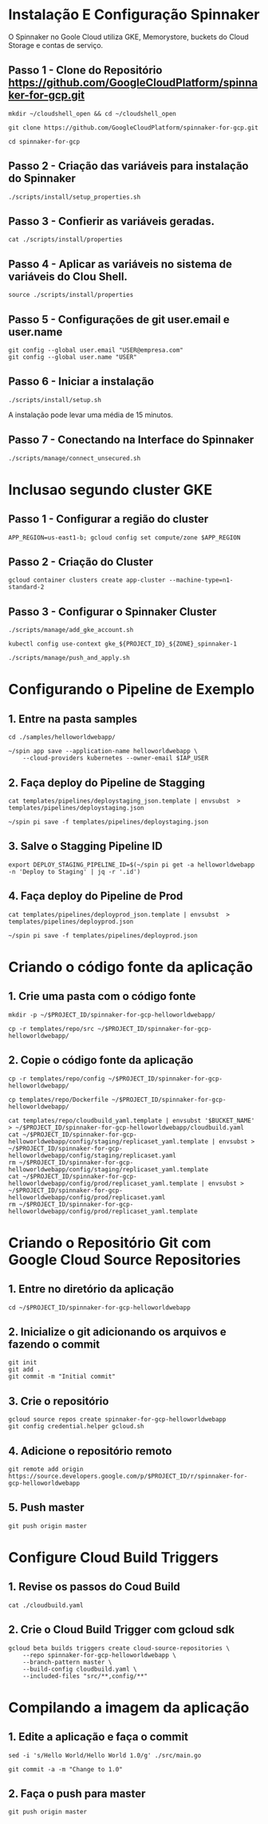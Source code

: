 # Instalação E Configuração Spinnaker

O Spinnaker no Goole Cloud utiliza GKE, Memorystore, buckets do Cloud Storage e contas de serviço.

## Passo 1 - Clone do Repositório https://github.com/GoogleCloudPlatform/spinnaker-for-gcp.git


```shell
mkdir ~/cloudshell_open && cd ~/cloudshell_open
```

```shell
git clone https://github.com/GoogleCloudPlatform/spinnaker-for-gcp.git
```

```shell
cd spinnaker-for-gcp
```

## Passo 2 - Criação das variáveis para instalação do Spinnaker

```shell
./scripts/install/setup_properties.sh
```

## Passo 3 - Confierir as variáveis geradas.

```shell
cat ./scripts/install/properties
```

## Passo 4 - Aplicar as variáveis no sistema de variáveis do Clou Shell.

```shell
source ./scripts/install/properties
```


## Passo 5 - Configurações de git user.email e user.name

```shell
git config --global user.email "USER@empresa.com"
git config --global user.name "USER"
```

## Passo 6 - Iniciar a instalação

```shell
./scripts/install/setup.sh
```

A instalação pode levar uma média de 15 minutos.


## Passo 7 - Conectando na Interface do Spinnaker

```shell
./scripts/manage/connect_unsecured.sh
```


# Inclusao segundo cluster GKE

## Passo 1 - Configurar a região do cluster

```shell
APP_REGION=us-east1-b; gcloud config set compute/zone $APP_REGION
```

## Passo 2 - Criação do Cluster
```shell
gcloud container clusters create app-cluster --machine-type=n1-standard-2
```

## Passo 3 - Configurar o Spinnaker Cluster

```shell
./scripts/manage/add_gke_account.sh
```


```shell
kubectl config use-context gke_${PROJECT_ID}_${ZONE}_spinnaker-1
```

```shell
./scripts/manage/push_and_apply.sh
```

# Configurando o Pipeline de Exemplo

## 1. Entre na pasta samples

```shell
cd ./samples/helloworldwebapp/
```

```shell
~/spin app save --application-name helloworldwebapp \
    --cloud-providers kubernetes --owner-email $IAP_USER
```

## 2. Faça deploy do Pipeline de Stagging

```shell
cat templates/pipelines/deploystaging_json.template | envsubst  > templates/pipelines/deploystaging.json
```

```shell
~/spin pi save -f templates/pipelines/deploystaging.json
```
## 3. Salve o Stagging Pipeline ID

```shell
export DEPLOY_STAGING_PIPELINE_ID=$(~/spin pi get -a helloworldwebapp -n 'Deploy to Staging' | jq -r '.id')
```
## 4. Faça deploy do Pipeline de Prod


```shell
cat templates/pipelines/deployprod_json.template | envsubst  > templates/pipelines/deployprod.json
```

```shell
~/spin pi save -f templates/pipelines/deployprod.json
```

# Criando o código fonte da aplicação

## 1. Crie uma pasta com o código fonte


```shell
mkdir -p ~/$PROJECT_ID/spinnaker-for-gcp-helloworldwebapp/
```

```shell
cp -r templates/repo/src ~/$PROJECT_ID/spinnaker-for-gcp-helloworldwebapp/
```

## 2. Copie o código fonte da aplicação

```shell
cp -r templates/repo/config ~/$PROJECT_ID/spinnaker-for-gcp-helloworldwebapp/
```

```shell
cp templates/repo/Dockerfile ~/$PROJECT_ID/spinnaker-for-gcp-helloworldwebapp/
```

```shell
cat templates/repo/cloudbuild_yaml.template | envsubst '$BUCKET_NAME' > ~/$PROJECT_ID/spinnaker-for-gcp-helloworldwebapp/cloudbuild.yaml
cat ~/$PROJECT_ID/spinnaker-for-gcp-helloworldwebapp/config/staging/replicaset_yaml.template | envsubst > ~/$PROJECT_ID/spinnaker-for-gcp-helloworldwebapp/config/staging/replicaset.yaml
rm ~/$PROJECT_ID/spinnaker-for-gcp-helloworldwebapp/config/staging/replicaset_yaml.template
cat ~/$PROJECT_ID/spinnaker-for-gcp-helloworldwebapp/config/prod/replicaset_yaml.template | envsubst > ~/$PROJECT_ID/spinnaker-for-gcp-helloworldwebapp/config/prod/replicaset.yaml
rm ~/$PROJECT_ID/spinnaker-for-gcp-helloworldwebapp/config/prod/replicaset_yaml.template
```

# Criando o Repositório Git com Google Cloud Source Repositories

## 1. Entre no diretório da aplicação

```shell
cd ~/$PROJECT_ID/spinnaker-for-gcp-helloworldwebapp
```

## 2. Inicialize o git adicionando os arquivos e fazendo o commit

```shell
git init
git add .
git commit -m "Initial commit"
```

## 3. Crie o repositório


```shell
gcloud source repos create spinnaker-for-gcp-helloworldwebapp
git config credential.helper gcloud.sh
```

## 4. Adicione o repositório remoto

```shell
git remote add origin https://source.developers.google.com/p/$PROJECT_ID/r/spinnaker-for-gcp-helloworldwebapp
```

## 5. Push master


```shell
git push origin master
```


# Configure Cloud Build Triggers

## 1. Revise os passos do Coud Build

```shell
cat ./cloudbuild.yaml
```
## 2. Crie o Cloud Build Trigger com gcloud sdk

```shell
gcloud beta builds triggers create cloud-source-repositories \
    --repo spinnaker-for-gcp-helloworldwebapp \
    --branch-pattern master \
    --build-config cloudbuild.yaml \
    --included-files "src/**,config/**"
```

# Compilando a imagem da aplicação

## 1. Edite a aplicação e faça o commit

```shell
sed -i 's/Hello World/Hello World 1.0/g' ./src/main.go
```

```shell
git commit -a -m "Change to 1.0"
```

## 2. Faça o push para master

```shell
git push origin master
```


